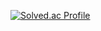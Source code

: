 [![Solved.ac Profile](http://mazassumnida.wtf/api/v2/generate_badge?boj=p1atin0uss)](https://solved.ac/p1atin0uss)
